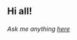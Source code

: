 ## Hi all!

###### Ask me anything [here](https://github.com/itsme-alan/itsme-alan/discussions/new)
